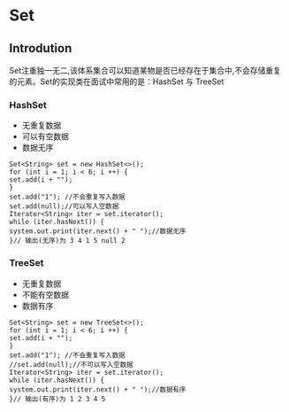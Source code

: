 # Set
## Introdution
Set注重独一无二,该体系集合可以知道某物是否已经存在于集合中,不会存储重复的元素。Set的实现类在面试中常用的是：HashSet 与 TreeSet

### HashSet
- 无重复数据
- 可以有空数据
- 数据无序

```aidl
Set<String> set = new HashSet<>();
for (int i = 1; i < 6; i ++) {
set.add(i + "");
}
set.add("1"); //不会重复写入数据
set.add(null);//可以写入空数据
Iterator<String> iter = set.iterator();
while (iter.hasNext()) {
system.out.print(iter.next() + " ");//数据无序
}// 输出(无序)为 3 4 1 5 null 2
```

### TreeSet
- 无重复数据
- 不能有空数据
- 数据有序
```aidl
Set<String> set = new TreeSet<>();
for (int i = 1; i < 6; i ++) {
set.add(i + "");
}
set.add("1"); //不会重复写入数据
//set.add(null);//不可以写入空数据
Iterator<String> iter = set.iterator();
while (iter.hasNext()) {
system.out.print(iter.next() + " ");//数据有序
}// 输出(有序)为 1 2 3 4 5
```
